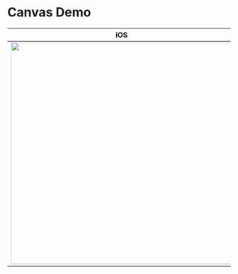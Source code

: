 # Canvas Demo

iOS|macOS
-|-
<img src="https://github.com/scchn/CanvasDemo/blob/master/.github/iOS.gif" height="500" />|<img src="https://github.com/scchn/CanvasDemo/blob/master/.github/macOS.gif" height="500" />
